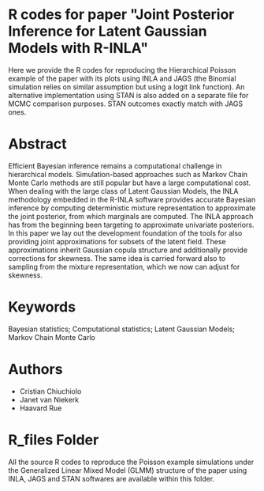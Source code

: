 # R codes for paper "Joint Posterior Inference for Latent Gaussian Models with R-INLA"

Here we provide the R codes for reproducing the Hierarchical Poisson example of the paper with its plots using INLA and JAGS (the Binomial simulation
relies on similar assumption but using a logit link function). An alternative implementation using STAN is also added on a separate file for MCMC comparison purposes. STAN outcomes exactly match with JAGS ones. 

# Abstract

Efficient Bayesian inference remains a computational challenge in hierarchical models. Simulation-based approaches such as Markov Chain Monte Carlo methods are still popular but have a large computational cost. When dealing with the large class of Latent Gaussian Models, the INLA methodology embedded in the R-INLA software provides accurate Bayesian inference by computing deterministic mixture representation to approximate the joint posterior, from which marginals are computed. The INLA approach has from the beginning been targeting to approximate univariate  posteriors. In this paper we lay out the development foundation of the tools for also providing joint approximations for subsets of the latent field. These approximations inherit Gaussian copula structure and additionally provide corrections for skewness. The same idea is carried forward also to sampling from the mixture representation, which we now can adjust for skewness. 

# Keywords

Bayesian statistics; Computational statistics; Latent Gaussian Models; Markov Chain Monte Carlo

# Authors

- Cristian Chiuchiolo
- Janet van Niekerk
- Haavard Rue

# R_files Folder

All the source R codes to reproduce the Poisson example simulations under the Generalized Linear Mixed Model (GLMM) structure of the paper using INLA, JAGS and STAN softwares are available within this folder. 
